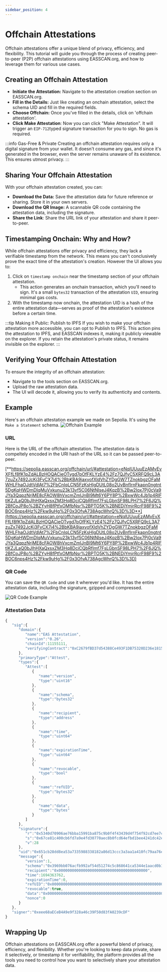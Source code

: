 ```yaml
---
sidebar_position: 4
---
```


# Offchain Attestations
Offchain attestations offer a unique blend of privacy, efficiency, and flexibility. This tutorial will guide you through the process of creating peer-to-peer (P2P) offchain attestations using EASSCAN.org, and how to leverage them for various use cases.

## Creating an Offchain Attestation
- **Initiate the Attestation:** Navigate to the attestation creation section on EASSCAN.org.
- **Fill in the Details:** Just like creating an onchain attestation, select the schema UID and fill in the required fields.
- **Choose Offchain:** Once you've filled in the details, click on 'offchain attestation'. 
- **Click Make Attestation**: Now you can click "Make Attestation". It will trigger an `EIP-712`typed signature transaction for you to sign. No gas is required.

:::info Gas-Free & Private
Creating an offchain attestation requires only a digital signature from your wallet. It doesn't consume any gas, and since it's generated in the browser, even the server remains unaware of its existence. This ensures utmost privacy.
:::

## Sharing Your Offchain Attestation
With your offchain attestation created, you can:

- **Download the Data:** Save the attestation data for future reference or sharing. Store it in your own servers.
- **Download the QR Image:** A scannable QR code containing the attestation data, including the signature.
- **Share the Link**: Share the URL link of your attestation and share it peer-to-peer.

## Timestamping Onchain: Why and How?
While offchain attestations offer privacy and efficiency, they lack a verifiable timestamp from the network. This means you can't conclusively prove the exact time of the attestation's creation. However the UI allows you to:

1. Click on `timestamp onchain` near the timestamp section of your offchain attestation.
    - This action generates an onchain transaction, which you'll need to sign. It's a small `bytes32` transaction of the attestation `UID`, ensuring minimal gas costs.
2. With the timestamp now onchain, the attestation UID is a hash of the entire attestation data—serves as proof of the attestation's existence before a certain time.

:::tip Making it Public: Publish to IPFS
If you wish to make your offchain attestation more accessible, you can opt to Publish to IPFS. This action pins the attestation to IPFS, and EASSCAN indexes it, making it publicly viewable on the explorer. If you retain the attestation's private status, it remains invisible on the explorer.
:::

## Verifying Your Offchain Attestation
To ensure the integrity of an offchain attestation:

- Navigate to the tools section on EASSCAN.org.
- Upload the raw attestation data.
- The UI will decode it, allowing you to verify its authenticity and contents.

## Example
Here's an offchain attestation example we made on Sepolia. It's using the `Make a Statement` schema.
![Offchain Example](./img/p2p-attestation.png)

### URL
Here is the URL of the offchain attestation. The attestation data is compeltely encoded in the URI hash of the URL so it can be passed peer-to-peer.

[**https://sepolia.easscan.org/offchain/url/#attestation=eNqlUUuuEzAMvEvXFfLf8fK1pZdALBzHOQACieOTvgd7pOfFKLYzE4%2Fz7QJfyC5XRFQ9cL3A7zuZx7492JcKj3FvCX7i4%2BbKBA9iaxyofXldVhZYDgGW7TZnokbgzOFaMWHLFhaOJdtVdlAt7%2FbCnIqLCN5FzKsHlgDUtL08o2UvBnfIrnFkapn0ngtnt5DgKqHWDmDIqMuVxkunu23k13vf5C06NtNIseJ4KqzB%2Bw2Iox7Pj0cVa9JYa3QqpzNrjME8cFAOW8hVxcmZmIJnBI9Mt6Y6PY8P%2BxwWc4Jb1p4RlFtlKZJLaQ0bJlhHXaQxsxZM3Hq8DciCQbRfImf7FsLGbnSF98LPH7%2F6JQ%2BfCoJP8o%2BZYyH8fPtfxOMfbNsr%2BPTO5K%2BNEDiYmjrRcrF98F9%2BOC6nps4Hz%2Fkw9uHg%2F0x3OfvA738AgcWhrQ%3D%3D**](https://sepolia.easscan.org/offchain/url/#attestation=eNqlUUuuEzAMvEvXFfLf8fK1pZdALBzHOQACieOTvgd7pOfFKLYzE4%2Fz7QJfyC5XRFQ9cL3A7zuZx7492JcKj3FvCX7i4%2BbKBA9iaxyofXldVhZYDgGW7TZnokbgzOFaMWHLFhaOJdtVdlAt7%2FbCnIqLCN5FzKsHlgDUtL08o2UvBnfIrnFkapn0ngtnt5DgKqHWDmDIqMuVxkunu23k13vf5C06NtNIseJ4KqzB%2Bw2Iox7Pj0cVa9JYa3QqpzNrjME8cFAOW8hVxcmZmIJnBI9Mt6Y6PY8P%2BxwWc4Jb1p4RlFtlKZJLaQ0bJlhHXaQxsxZM3Hq8DciCQbRfImf7FsLGbnSF98LPH7%2F6JQ%2BfCoJP8o%2BZYyH8fPtfxOMfbNsr%2BPTO5K%2BNEDiYmjrRcrF98F9%2BOC6nps4Hz%2Fkw9uHg%2F0x3OfvA738AgcWhrQ%3D%3D)

### QR Code
You can save the `QR Code` and use it wherever you'd like. It has the entire attestation data, including the signature, gzipped and compressed.

![QR Code Example](./img/schema-7-attestation-1694364068.eas.png)

### Attestation Data
```javascript
{
   "sig":{
      "domain":{
         "name":"EAS Attestation",
         "version":"0.26",
         "chainId":11155111,
         "verifyingContract":"0xC2679fBD37d54388Ce493F1DB75320D236e1815e"
      },
      "primaryType":"Attest",
      "types":{
         "Attest":[
            {
               "name":"version",
               "type":"uint16"
            },
            {
               "name":"schema",
               "type":"bytes32"
            },
            {
               "name":"recipient",
               "type":"address"
            },
            {
               "name":"time",
               "type":"uint64"
            },
            {
               "name":"expirationTime",
               "type":"uint64"
            },
            {
               "name":"revocable",
               "type":"bool"
            },
            {
               "name":"refUID",
               "type":"bytes32"
            },
            {
               "name":"data",
               "type":"bytes"
            }
         ]
      },
      "signature":{
         "r":"0x5340d70906ae76bba15991ba875c9b0f4f43439d4f754f92cd7ee7c1ab51d220",
         "s":"0x67ce81c400cb6fd7a9e4fd30770aec8b0fcd64efbd1bee4241dc42e5e9030a9c",
         "v":28
      },
      "uid":"0x651cb28dd8ea53a7335988338182a86d13ccc3a3aa1a410fc79aa76e2c6d179e",
      "message":{
         "version":1,
         "schema":"0x3969bb076acfb992af54d51274c5c868641ca5344e1aacd0b1f5e4f80ac0822f",
         "recipient":"0x0000000000000000000000000000000000000000",
         "time":1694363762,
         "expirationTime":0,
         "refUID":"0x0000000000000000000000000000000000000000000000000000000000000000",
         "revocable":true,
         "data":"0x0000000000000000000000000000000000000000000000000000000000000020000000000000000000000000000000000000000000000000000000000000002f5468697320697320616e206f6666636861696e2c20706565722d746f2d70656572206174746573746174696f6e21200000000000000000000000000000000000",
         "nonce":0
      }
   },
   "signer":"0xeee68aECeB4A9e9f328a46c39F50d83fA0239cDF"
}

```

## Wrapping Up
Offchain attestations on EASSCAN.org offer a powerful blend of privacy, efficiency, and flexibility. Whether you're looking to keep data private, share it selectively, or timestamp it for verifiability, the platform provides all the tools you need to control how you want to selectively share your attestation data.